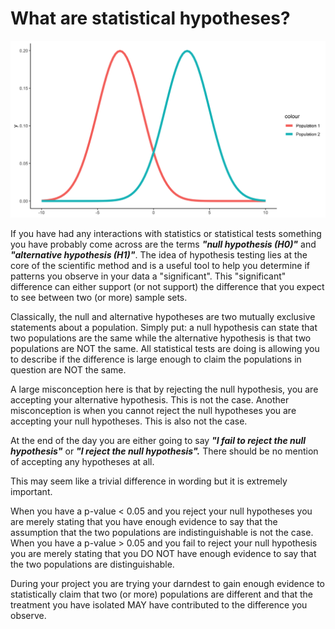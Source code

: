 # What are statistical hypotheses?

![](../../pages/images/preface_viz/viz_out/overdist.png)

If you have had any interactions with statistics or statistical tests something you have probably come across are the terms ***"null hypothesis (H0)"*** and ***"alternative hypothesis (H1)"***.
The idea of hypothesis testing lies at the core of the scientific method and is a useful tool to help you determine if patterns you observe in your data a "significant". This "significant" difference can either support (or not support) the difference that you expect to see between two (or more) sample sets.

Classically, the null and alternative hypotheses are two mutually exclusive statements about a population.
Simply put: a null hypothesis can state that two populations are the same while the alternative hypothesis is that two populations are NOT the same.
All statistical tests are doing is allowing you to describe if the difference is large enough to claim the populations in question are NOT the same.

A large misconception here is that by rejecting the null hypothesis, you are accepting your alternative hypothesis.
This is not the case.
Another misconception is when you cannot reject the null hypotheses you are accepting your null hypotheses.
This is also not the case.

At the end of the day you are either going to say ***"I fail to reject the null hypothesis"*** or ***"I reject the null hypothesis".***
There should be no mention of accepting any hypotheses at all.

This may seem like a trivial difference in wording but it is extremely important.

When you have a p-value < 0.05 and you reject your null hypotheses you are merely stating that you have enough evidence to say that the assumption that the two populations are indistinguishable is not the case.
When you have a p-value > 0.05 and you fail to reject your null hypothesis you are merely stating that you DO NOT have enough evidence to say that the two populations are distinguishable.

During your project you are trying your darndest to gain enough evidence to statistically claim that two (or more) populations are different and that the treatment you have isolated MAY have contributed to the difference you observe.
